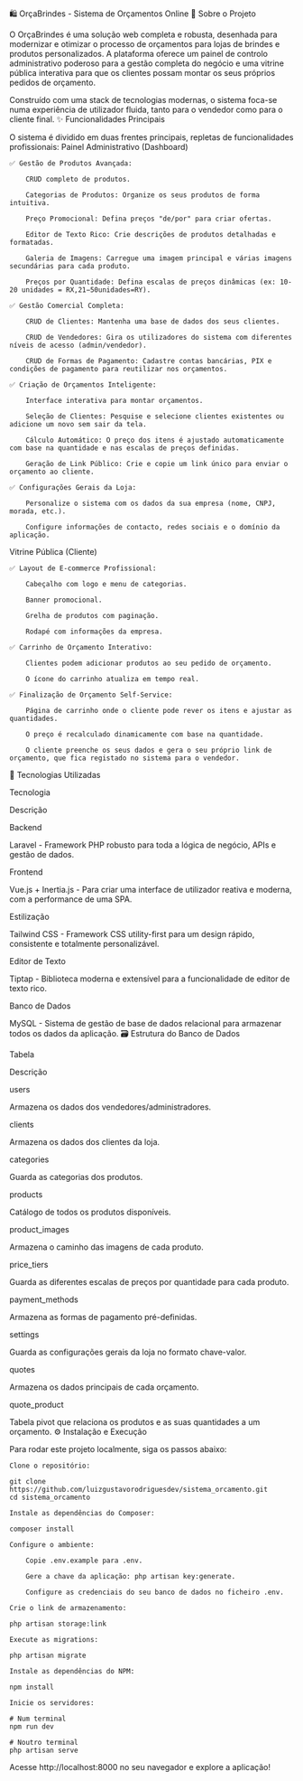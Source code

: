 🛍️ OrçaBrindes - Sistema de Orçamentos Online
📖 Sobre o Projeto

O OrçaBrindes é uma solução web completa e robusta, desenhada para modernizar e otimizar o processo de orçamentos para lojas de brindes e produtos personalizados. A plataforma oferece um painel de controlo administrativo poderoso para a gestão completa do negócio e uma vitrine pública interativa para que os clientes possam montar os seus próprios pedidos de orçamento.

Construído com uma stack de tecnologias modernas, o sistema foca-se numa experiência de utilizador fluida, tanto para o vendedor como para o cliente final.
✨ Funcionalidades Principais

O sistema é dividido em duas frentes principais, repletas de funcionalidades profissionais:
Painel Administrativo (Dashboard)

    ✅ Gestão de Produtos Avançada:

        CRUD completo de produtos.

        Categorias de Produtos: Organize os seus produtos de forma intuitiva.

        Preço Promocional: Defina preços "de/por" para criar ofertas.

        Editor de Texto Rico: Crie descrições de produtos detalhadas e formatadas.

        Galeria de Imagens: Carregue uma imagem principal e várias imagens secundárias para cada produto.

        Preços por Quantidade: Defina escalas de preços dinâmicas (ex: 10-20 unidades = RX,21−50unidades=RY).

    ✅ Gestão Comercial Completa:

        CRUD de Clientes: Mantenha uma base de dados dos seus clientes.

        CRUD de Vendedores: Gira os utilizadores do sistema com diferentes níveis de acesso (admin/vendedor).

        CRUD de Formas de Pagamento: Cadastre contas bancárias, PIX e condições de pagamento para reutilizar nos orçamentos.

    ✅ Criação de Orçamentos Inteligente:

        Interface interativa para montar orçamentos.

        Seleção de Clientes: Pesquise e selecione clientes existentes ou adicione um novo sem sair da tela.

        Cálculo Automático: O preço dos itens é ajustado automaticamente com base na quantidade e nas escalas de preços definidas.

        Geração de Link Público: Crie e copie um link único para enviar o orçamento ao cliente.

    ✅ Configurações Gerais da Loja:

        Personalize o sistema com os dados da sua empresa (nome, CNPJ, morada, etc.).

        Configure informações de contacto, redes sociais e o domínio da aplicação.

Vitrine Pública (Cliente)

    ✅ Layout de E-commerce Profissional:

        Cabeçalho com logo e menu de categorias.

        Banner promocional.

        Grelha de produtos com paginação.

        Rodapé com informações da empresa.

    ✅ Carrinho de Orçamento Interativo:

        Clientes podem adicionar produtos ao seu pedido de orçamento.

        O ícone do carrinho atualiza em tempo real.

    ✅ Finalização de Orçamento Self-Service:

        Página de carrinho onde o cliente pode rever os itens e ajustar as quantidades.

        O preço é recalculado dinamicamente com base na quantidade.

        O cliente preenche os seus dados e gera o seu próprio link de orçamento, que fica registado no sistema para o vendedor.

🚀 Tecnologias Utilizadas

Tecnologia
	

Descrição

Backend
	

Laravel - Framework PHP robusto para toda a lógica de negócio, APIs e gestão de dados.

Frontend
	

Vue.js + Inertia.js - Para criar uma interface de utilizador reativa e moderna, com a performance de uma SPA.

Estilização
	

Tailwind CSS - Framework CSS utility-first para um design rápido, consistente e totalmente personalizável.

Editor de Texto
	

Tiptap - Biblioteca moderna e extensível para a funcionalidade de editor de texto rico.

Banco de Dados
	

MySQL - Sistema de gestão de base de dados relacional para armazenar todos os dados da aplicação.
🗃️ Estrutura do Banco de Dados

Tabela
	

Descrição

users
	

Armazena os dados dos vendedores/administradores.

clients
	

Armazena os dados dos clientes da loja.

categories
	

Guarda as categorias dos produtos.

products
	

Catálogo de todos os produtos disponíveis.

product_images
	

Armazena o caminho das imagens de cada produto.

price_tiers
	

Guarda as diferentes escalas de preços por quantidade para cada produto.

payment_methods
	

Armazena as formas de pagamento pré-definidas.

settings
	

Guarda as configurações gerais da loja no formato chave-valor.

quotes
	

Armazena os dados principais de cada orçamento.

quote_product
	

Tabela pivot que relaciona os produtos e as suas quantidades a um orçamento.
⚙️ Instalação e Execução

Para rodar este projeto localmente, siga os passos abaixo:

    Clone o repositório:

    git clone https://github.com/luizgustavorodriguesdev/sistema_orcamento.git
    cd sistema_orcamento

    Instale as dependências do Composer:

    composer install

    Configure o ambiente:

        Copie .env.example para .env.

        Gere a chave da aplicação: php artisan key:generate.

        Configure as credenciais do seu banco de dados no ficheiro .env.

    Crie o link de armazenamento:

    php artisan storage:link

    Execute as migrations:

    php artisan migrate

    Instale as dependências do NPM:

    npm install

    Inicie os servidores:

    # Num terminal
    npm run dev

    # Noutro terminal
    php artisan serve

Acesse http://localhost:8000 no seu navegador e explore a aplicação!